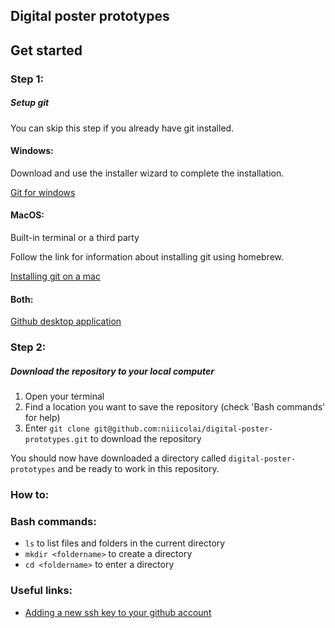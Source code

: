 ## Digital poster prototypes

## Get started

### Step 1: 

##### Setup git
You can skip this step if you already have git installed.

#### Windows: 
Download and use the installer wizard to complete the installation.

[Git for windows](https://gitforwindows.org/)

#### MacOS: 
Built-in terminal or a third party

Follow the link for information about installing git using homebrew.

[Installing git on a mac](https://gist.github.com/derhuerst/1b15ff4652a867391f03#installing-git-on-a-mac)

#### Both:
[Github desktop application](https://desktop.github.com/)


### Step 2:

##### Download the repository to your local computer

1. Open your terminal
2. Find a location you want to save the repository (check 'Bash commands' for help)
3. Enter `git clone git@github.com:niiicolai/digital-poster-prototypes.git` to download the repository

You should now have downloaded a directory called `digital-poster-prototypes` and be ready to work in this repository.

### How to:

### Bash commands: 
- `ls` to list files and folders in the current directory 
- `mkdir <foldername>` to create a directory
- `cd <foldername>` to enter a directory

### Useful links:
- [Adding a new ssh key to your github account](https://help.github.com/en/articles/adding-a-new-ssh-key-to-your-github-account)

